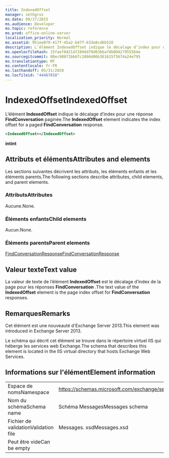 ```yaml
---
title: IndexedOffset
manager: sethgros
ms.date: 09/17/2015
ms.audience: Developer
ms.topic: reference
ms.prod: office-online-server
localization_priority: Normal
ms.assetid: 951ee079-417f-45a2-b47f-633e8cd6b520
description: L’élément IndexedOffset indique le décalage d’index pour une réponse FindConversation paginée.
ms.openlocfilehash: 15faef8d214f289dd79d03bba7db09427955564e
ms.sourcegitcommit: 88ec988f2bb67c1866d06b361615f3674a24e795
ms.translationtype: MT
ms.contentlocale: fr-FR
ms.lasthandoff: 05/31/2020
ms.locfileid: "44467010"
---
```

# <a name="indexedoffset"></a><span data-ttu-id="eb5f8-103">IndexedOffset</span><span class="sxs-lookup"><span data-stu-id="eb5f8-103">IndexedOffset</span></span>

<span data-ttu-id="eb5f8-104">L’élément **IndexedOffset** indique le décalage d’index pour une réponse **FindConversation** paginée.</span><span class="sxs-lookup"><span data-stu-id="eb5f8-104">The **IndexedOffset** element indicates the index offset for a paged **FindConversation** response.</span></span> 
  
```XML
<IndexedOffset></IndexedOffset>
```

 <span data-ttu-id="eb5f8-105">**int**</span><span class="sxs-lookup"><span data-stu-id="eb5f8-105">**int**</span></span>
## <a name="attributes-and-elements"></a><span data-ttu-id="eb5f8-106">Attributs et éléments</span><span class="sxs-lookup"><span data-stu-id="eb5f8-106">Attributes and elements</span></span>

<span data-ttu-id="eb5f8-107">Les sections suivantes décrivent les attributs, les éléments enfants et les éléments parents.</span><span class="sxs-lookup"><span data-stu-id="eb5f8-107">The following sections describe attributes, child elements, and parent elements.</span></span>
  
### <a name="attributes"></a><span data-ttu-id="eb5f8-108">Attributs</span><span class="sxs-lookup"><span data-stu-id="eb5f8-108">Attributes</span></span>

<span data-ttu-id="eb5f8-109">Aucune.</span><span class="sxs-lookup"><span data-stu-id="eb5f8-109">None.</span></span>
  
### <a name="child-elements"></a><span data-ttu-id="eb5f8-110">Éléments enfants</span><span class="sxs-lookup"><span data-stu-id="eb5f8-110">Child elements</span></span>

<span data-ttu-id="eb5f8-111">Aucun.</span><span class="sxs-lookup"><span data-stu-id="eb5f8-111">None.</span></span>
  
### <a name="parent-elements"></a><span data-ttu-id="eb5f8-112">Éléments parents</span><span class="sxs-lookup"><span data-stu-id="eb5f8-112">Parent elements</span></span>

[<span data-ttu-id="eb5f8-113">FindConversationResponse</span><span class="sxs-lookup"><span data-stu-id="eb5f8-113">FindConversationResponse</span></span>](findconversationresponse.md)
  
## <a name="text-value"></a><span data-ttu-id="eb5f8-114">Valeur texte</span><span class="sxs-lookup"><span data-stu-id="eb5f8-114">Text value</span></span>

<span data-ttu-id="eb5f8-115">La valeur de texte de l’élément **IndexedOffset** est le décalage d’index de la page pour les réponses **FindConversation** .</span><span class="sxs-lookup"><span data-stu-id="eb5f8-115">The text value of the **IndexedOffset** element is the page index offset for **FindConversation** responses.</span></span> 
  
## <a name="remarks"></a><span data-ttu-id="eb5f8-116">Remarques</span><span class="sxs-lookup"><span data-stu-id="eb5f8-116">Remarks</span></span>

<span data-ttu-id="eb5f8-117">Cet élément est une nouveauté d'Exchange Server 2013.</span><span class="sxs-lookup"><span data-stu-id="eb5f8-117">This element was introduced in Exchange Server 2013.</span></span>
  
<span data-ttu-id="eb5f8-118">Le schéma qui décrit cet élément se trouve dans le répertoire virtuel IIS qui héberge les services web Exchange.</span><span class="sxs-lookup"><span data-stu-id="eb5f8-118">The schema that describes this element is located in the IIS virtual directory that hosts Exchange Web Services.</span></span>
  
## <a name="element-information"></a><span data-ttu-id="eb5f8-119">Informations sur l'élément</span><span class="sxs-lookup"><span data-stu-id="eb5f8-119">Element information</span></span>

|||
|:-----|:-----|
|<span data-ttu-id="eb5f8-120">Espace de noms</span><span class="sxs-lookup"><span data-stu-id="eb5f8-120">Namespace</span></span>  <br/> |https://schemas.microsoft.com/exchange/services/2006/messages  <br/> |
|<span data-ttu-id="eb5f8-121">Nom du schéma</span><span class="sxs-lookup"><span data-stu-id="eb5f8-121">Schema name</span></span>  <br/> |<span data-ttu-id="eb5f8-122">Schéma Messages</span><span class="sxs-lookup"><span data-stu-id="eb5f8-122">Messages schema</span></span>  <br/> |
|<span data-ttu-id="eb5f8-123">Fichier de validation</span><span class="sxs-lookup"><span data-stu-id="eb5f8-123">Validation file</span></span>  <br/> |<span data-ttu-id="eb5f8-124">Messages. xsd</span><span class="sxs-lookup"><span data-stu-id="eb5f8-124">Messages.xsd</span></span>  <br/> |
|<span data-ttu-id="eb5f8-125">Peut être vide</span><span class="sxs-lookup"><span data-stu-id="eb5f8-125">Can be empty</span></span>  <br/> ||
   

